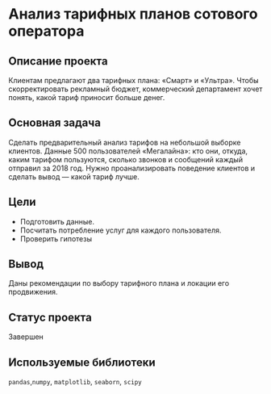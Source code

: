 ﻿
# Анализ тарифных планов сотового оператора

## Описание проекта

Клиентам предлагают два тарифных плана: «Смарт» и «Ультра». Чтобы скорректировать рекламный бюджет, коммерческий департамент хочет понять, какой тариф приносит больше денег.

## Основная задача

Сделать предварительный анализ тарифов на небольшой выборке клиентов. Данные 500 пользователей «Мегалайна»: кто они, откуда, каким тарифом пользуются, сколько звонков и сообщений каждый отправил за 2018 год. Нужно проанализировать поведение клиентов и сделать вывод — какой тариф лучше.

## Цели

* Подготовить данные.
* Посчитать потребление услуг для каждого пользователя.
* Проверить гипотезы

## Вывод

Даны рекомендации по выбору тарифного плана и локации его продвижения.

## Статус проекта

Завершен

## Используемые библиотеки

`pandas`,`numpy`, `matplotlib`, `seaborn`, `scipy`
